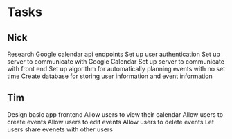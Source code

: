 # Tasks

## Nick
Research Google calendar api endpoints
Set up user authentication
Set up server to communicate with Google Calendar
Set up server to communicate with front end
Set up algorithm for automatically planning events with no set time
Create database for storing user information and event information

## Tim
Design basic app frontend
Allow users to view their calendar
Allow users to create events
Allow users to edit events
Allow users to delete events
Let users share evenets with other users